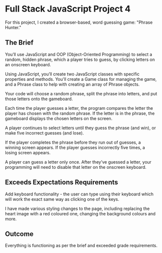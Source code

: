 # Full Stack JavaScript Project 4

For this project, I created a browser-based, word guessing game: "Phrase Hunter."

## The Brief
You’ll use JavaScript and OOP (Object-Oriented Programming) to select a random, hidden phrase, which a player tries to guess, by clicking letters on an onscreen keyboard.

Using JavaScript, you’ll create two JavaScript classes with specific properties and methods. You'll create a Game class for managing the game, and a Phrase class to help with creating an array of Phrase objects.

Your code will choose a random phrase, split the phrase into letters, and put those letters onto the gameboard.

Each time the player guesses a letter, the program compares the letter the player has chosen with the random phrase. If the letter is in the phrase, the gameboard displays the chosen letters on the screen.

A player continues to select letters until they guess the phrase (and win), or make five incorrect guesses (and lose).

If the player completes the phrase before they run out of guesses, a winning screen appears. If the player guesses incorrectly five times, a losing screen appears.

A player can guess a letter only once. After they’ve guessed a letter, your programming will need to disable that letter on the onscreen keyboard.

## Exceeds Expectations Requirements
Add keyboard functionality - the user can type using their keyboard which will work the exact same way as clicking one of the keys.

I have made various styling changes to the page, including replacing the heart image with a red coloured one, changing the background colours and more.

## Outcome
Everything is functioning as per the brief and exceeded grade requirements.
